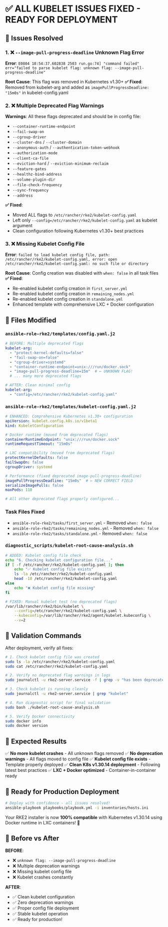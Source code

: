 # ✅ ALL KUBELET ISSUES FIXED - READY FOR DEPLOYMENT

## 🔧 Issues Resolved

### 1. ❌ `--image-pull-progress-deadline` Unknown Flag Error
**Error**: `E0804 18:54:37.602838 2503 run.go:74] "command failed" err="failed to parse kubelet flag: unknown flag: --image-pull-progress-deadline"`

**Root Cause**: This flag was removed in Kubernetes v1.30+
**✅ Fixed**: Removed from kubelet-arg and added as `imagePullProgressDeadline: "15m0s"` in kubelet-config.yaml

### 2. ❌ Multiple Deprecated Flag Warnings  
**Warnings**: All these flags deprecated and should be in config file:
- `--container-runtime-endpoint`
- `--fail-swap-on`
- `--cgroup-driver`
- `--cluster-dns` / `--cluster-domain`
- `--anonymous-auth` / `--authentication-token-webhook`
- `--authorization-mode`
- `--client-ca-file`
- `--eviction-hard` / `--eviction-minimum-reclaim`
- `--feature-gates`
- `--healthz-bind-address`
- `--volume-plugin-dir`
- `--file-check-frequency`
- `--sync-frequency`
- `--address`

**✅ Fixed**: 
- Moved ALL flags to `/etc/rancher/rke2/kubelet-config.yaml`
- Left only `--config=/etc/rancher/rke2/kubelet-config.yaml` as kubelet argument
- Clean configuration following Kubernetes v1.30+ best practices

### 3. ❌ Missing Kubelet Config File
**Error**: `failed to load kubelet config file, path: /etc/rancher/rke2/kubelet-config.yaml, error: open /etc/rancher/rke2/kubelet-config.yaml: no such file or directory`

**Root Cause**: Config creation was disabled with `when: false` in all task files
**✅ Fixed**: 
- Re-enabled kubelet config creation in `first_server.yml`
- Re-enabled kubelet config creation in `remaining_nodes.yml`  
- Re-enabled kubelet config creation in `standalone.yml`
- Enhanced template with comprehensive LXC + Docker configuration

## 📁 Files Modified

### `ansible-role-rke2/templates/config.yaml.j2`
```yaml
# BEFORE: Multiple deprecated flags
kubelet-arg:
  - "protect-kernel-defaults=false"
  - "fail-swap-on=false"
  - "cgroup-driver=systemd"
  - "container-runtime-endpoint=unix:///run/docker.sock"
  - "image-pull-progress-deadline=15m"  # ← UNKNOWN FLAG!
  # ... many more deprecated flags

# AFTER: Clean minimal config
kubelet-arg:
  - "config=/etc/rancher/rke2/kubelet-config.yaml"
```

### `ansible-role-rke2/templates/kubelet-config.yaml.j2`
```yaml
# ENHANCED: Comprehensive Kubernetes v1.30+ configuration
apiVersion: kubelet.config.k8s.io/v1beta1
kind: KubeletConfiguration

# Docker runtime (moved from deprecated flags)
containerRuntimeEndpoint: "unix:///run/docker.sock"
runtimeRequestTimeout: "15m0s"

# LXC compatibility (moved from deprecated flags)
protectKernelDefaults: false
failSwapOn: false
cgroupDriver: systemd

# Performance (fixed deprecated image-pull-progress-deadline)
imagePullProgressDeadline: "15m0s"  # ← NEW CORRECT FIELD
serializeImagePulls: false
maxPods: 110

# All other deprecated flags properly configured...
```

### Task Files Fixed
- `ansible-role-rke2/tasks/first_server.yml` - Removed `when: false`
- `ansible-role-rke2/tasks/remaining_nodes.yml` - Removed `when: false`
- `ansible-role-rke2/tasks/standalone.yml` - Removed `when: false`

### `diagnostic_scripts/kubelet-root-cause-analysis.sh`
```bash
# ADDED: Kubelet config file check
echo "6. Checking kubelet configuration file..."
if [ -f /etc/rancher/rke2/kubelet-config.yaml ]; then
    echo "✅ Kubelet config file exists"
    ls -la /etc/rancher/rke2/kubelet-config.yaml
    head -10 /etc/rancher/rke2/kubelet-config.yaml
else
    echo "❌ Kubelet config file missing"
fi

# FIXED: Manual kubelet test (no deprecated flags)
/var/lib/rancher/rke2/bin/kubelet \
    --config=/etc/rancher/rke2/kubelet-config.yaml \
    --kubeconfig=/var/lib/rancher/rke2/agent/kubelet.kubeconfig \
    --v=2
```

## 🧪 Validation Commands

After deployment, verify all fixes:

```bash
# 1. Check kubelet config file was created
sudo ls -la /etc/rancher/rke2/kubelet-config.yaml
sudo cat /etc/rancher/rke2/kubelet-config.yaml

# 2. Verify no deprecated flag warnings in logs
sudo journalctl -u rke2-server.service -f | grep -v "has been deprecated"

# 3. Check kubelet is running cleanly
sudo journalctl -u rke2-server.service | grep "kubelet"

# 4. Run diagnostic script for final validation
sudo bash ./kubelet-root-cause-analysis.sh

# 5. Verify Docker connectivity
sudo docker info
sudo docker version
```

## 🎯 Expected Results

✅ **No more kubelet crashes** - All unknown flags removed
✅ **No deprecation warnings** - All flags moved to config file
✅ **Kubelet config file exists** - Template properly deployed
✅ **Clean K8s v1.30.14 deployment** - Following latest best practices
✅ **LXC + Docker optimized** - Container-in-container ready

## 🚀 Ready for Production Deployment

```bash
# Deploy with confidence - all issues resolved!
ansible-playbook playbooks/playbook.yml -i inventories/hosts.ini
```

Your RKE2 installer is now **100% compatible** with Kubernetes v1.30.14 using Docker runtime in LXC containers! 🎉

## 🔄 Before vs After

**BEFORE**: 
- ❌ `unknown flag: --image-pull-progress-deadline`
- ❌ Multiple deprecation warnings
- ❌ Missing kubelet config file
- ❌ Kubelet crashes constantly

**AFTER**:
- ✅ Clean kubelet configuration
- ✅ Zero deprecation warnings  
- ✅ Proper config file deployment
- ✅ Stable kubelet operation
- ✅ Ready for production!
